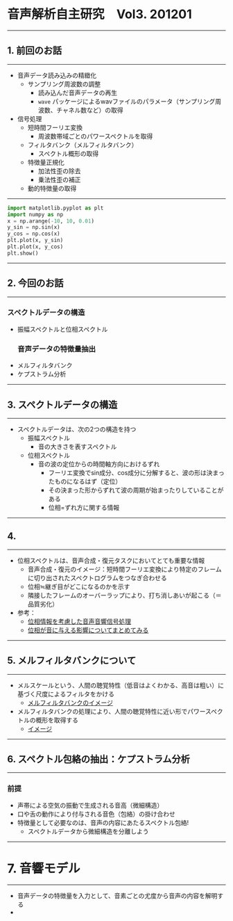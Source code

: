 # 音声解析自主研究　Vol3. 201201
---
## 1. 前回のお話
---
- 音声データ読み込みの精緻化
  - サンプリング周波数の調整
    - 読み込んだ音声データの再生
    - `wave` パッケージによるwavファイルのパラメータ（サンプリング周波数、チャネル数など）の取得
- 信号処理
  - 短時間フーリエ変換
    - 周波数帯域ごとのパワースペクトルを取得
  - フィルタバンク（メルフィルタバンク）
    - スペクトル概形の取得
  - 特徴量正規化
    - 加法性歪の除去
    - 乗法性歪の補正
  - 動的特徴量の取得
---
```python {cmd=true matplotlib=true}
import matplotlib.pyplot as plt
import numpy as np
x = np.arange(-10, 10, 0.01)
y_sin = np.sin(x)
y_cos = np.cos(x)
plt.plot(x, y_sin)
plt.plot(x, y_cos)
plt.show()
```
---
## 2. 今回のお話
---
### スペクトルデータの構造
- 振幅スペクトルと位相スペクトル
  ### 音声データの特徴量抽出 
- メルフィルタバンク
- ケプストラム分析
---
## 3. スペクトルデータの構造
---
- スペクトルデータは、次の2つの構造を持つ
    - 振幅スペクトル
        - 音の大きさを表すスペクトル
    - 位相スペクトル
        - 音の波の定位からの時間軸方向におけるずれ
            - フーリエ変換でsin成分、cos成分に分解すると、波の形は決まったものになるはず（定位）
            - その決まった形からずれて波の周期が始まったりしていることがある
            - 位相=ずれ方に関する情報
---
## 4. 
---
- 位相スペクトルは、音声合成・復元タスクにおいてとても重要な情報
    - 音声合成・復元のイメージ：短時間フーリエ変換により特定のフレームに切り出されたスペクトログラムをつなぎ合わせる
    - 位相≒継ぎ目がどこになるのかを示す
    - 隣接したフレームのオーバーラップにより、打ち消しあいが起こる（＝品質劣化）
- 参考：
  - [位相情報を考慮した音声音響信号処理](https://www.jstage.jst.go.jp/article/jasj/75/3/75_125/_pdf)
  - [位相が音に与える影響についてまとめてみる](https://audio-seion.com/phase-description/)
---
## 5. メルフィルタバンクについて
---
- メルスケールという、人間の聴覚特性（低音はよくわかる、高音は粗い）に基づく尺度によるフィルタをかける
  - [メルフィルタバンクのイメージ](https://qiita.com/tmtakashi_dist/items/eecb705ea48260db0b62)
- メルフィルタバンクの処理により、人間の聴覚特性に近い形でパワースペクトルの概形を取得する
  - [イメージ](http://abcpedia.acoustics.jp/acoustic_feature_2.pdf)
---
## 6. スペクトル包絡の抽出：ケプストラム分析
---
### 前提
- 声帯による空気の振動で生成される音高（微細構造）
- 口や舌の動作により付与される音色（包絡）の掛け合わせ
- 特徴量として必要なのは、音声の内容にあたるスペクトル包絡!
    - スペクトルデータから微細構造を分離しよう
---
# 7. 音響モデル
---
- 音声データの特徴量を入力として、音素ごとの尤度から音声の内容を解明する
- 











